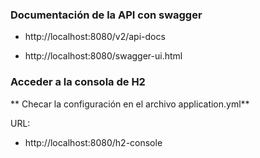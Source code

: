 
### Documentación de la API con swagger

- http://localhost:8080/v2/api-docs

- http://localhost:8080/swagger-ui.html


### Acceder a la consola de H2

** Checar la configuración en el archivo application.yml** 

URL: 
 - http://localhost:8080/h2-console

